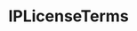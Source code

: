 ---
title: IPLicenseTerms
excerpt: ''
deprecated: false
hidden: false
metadata:
  title: ''
  description: ''
  robots: index
next:
  description: ''
---